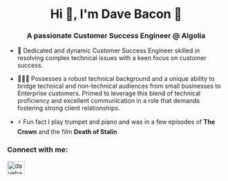 <h1 align="center">Hi 👋, I'm Dave Bacon 🥓</h1>
<h3 align="center">A passionate Customer Success Engineer @ Algolia</h3>

- 👯 Dedicated and dynamic Customer Success Engineer skilled in resolving complex technical issues with a keen focus on customer success.
  
- 🧑🏻‍💻 Possesses a robust technical background and a unique ability to bridge technical and non-technical audiences from small businesses to Enterprise customers. Primed to leverage this blend of technical proficiency and excellent communication in a role that demands fostering strong client relationships.

- ⚡ Fun fact I play trumpet and piano and was in a few episodes of **The Crown** and the film **Death of Stalin**

<h3 align="left">Connect with me:</h3>
<p align="left">
<a href="https://linkedin.com/in/davebaconlondon" target="blank"><img align="center" src="https://raw.githubusercontent.com/rahuldkjain/github-profile-readme-generator/master/src/images/icons/Social/linked-in-alt.svg" alt="davebaconlondon" height="30" width="40" /></a>
</p>
